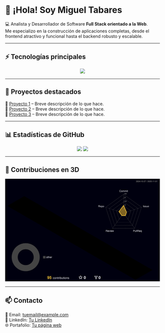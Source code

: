 # 👋 ¡Hola! Soy Miguel Tabares  

💻 Analista y Desarrollador de Software **Full Stack orientado a la Web**.  
Me especializo en la construcción de aplicaciones completas, desde el frontend atractivo y funcional hasta el backend robusto y escalable.  

---

## ⚡ Tecnologías principales  
<p align="center">
  <!-- Lenguajes -->
  <img src="https://skillicons.dev/icons?i=js,ts,html,css,react,nodejs,express,mysql,git,github,docker,azure" />
</p>

---

## 📌 Proyectos destacados  
🔹 [Proyecto 1](#) – Breve descripción de lo que hace.  
🔹 [Proyecto 2](#) – Breve descripción de lo que hace.  
🔹 [Proyecto 3](#) – Breve descripción de lo que hace.  

---

## 📊 Estadísticas de GitHub  

<p align="center">
  <img src="https://github-readme-stats.vercel.app/api?username=TU_USUARIO&show_icons=true&theme=tokyonight" height="165"/>
  <img src="https://github-readme-stats.vercel.app/api/top-langs/?username=TU_USUARIO&layout=compact&theme=tokyonight" height="165"/>
</p>

---

## 🐉 Contribuciones en 3D  
<p align="center">
  <img src="./profile-3d-contrib/profile-night-rainbow.svg" width="600" alt="3D contrib"/>
</p>

---

## 📫 Contacto  
📧 Email: [tuemail@example.com](mailto:tuemail@example.com)  
💼 LinkedIn: [Tu LinkedIn](https://linkedin.com/in/tuusuario)  
🌐 Portafolio: [Tu página web](https://tuweb.com)  
